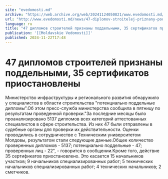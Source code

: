 ```yaml
---
site: "evedomosti.md"
archive: "https://web.archive.org/web/20241124050821/www.evedomosti.md/news/47-diplomov-stroitelej-priznany-poddelnymi-35-sertifikatov-p"
url: "http://www.evedomosti.md/news/47-diplomov-stroitelej-priznany-poddelnymi-35-sertifikatov-p"
language: ru
title: "47 дипломов строителей признаны поддельными, 35 сертификатов приостановлены"
publication: '[[Moldavskie Vedomosti]]'
published: 2024-11-22T17:48
---
```


# 47 дипломов строителей признаны поддельными, 35 сертификатов приостановлены

Министерство инфраструктуры и регионального развития обнаружило у специалистов в области строительства "потенциально поддельные дипломы".Об этом пресс-служба министерства сообщила в пятницу по результатам проведенной проверки."За последние месяцы было проанализировано 5137 дипломов всех категорий аттестованных специалистов в сфере строительства. Из них 47 были отправлены в судебные органы для проверки их действительности. Оценки проводились в сотрудничестве с Техническим университетом Молдовы, результатом стали следующие данные.Общее количество проверенных дипломов - 5137; потенциально поддельные - 47; проверенных лиц - 22", - говорится в сообщении.Кроме того, действие 35 сертификатов приостановлено. Это касается 15 начальников участков; 9 начальников специализированных работ; 5 технических начальников специализированных работ; 4 технических начальников; 2 сметчиков.